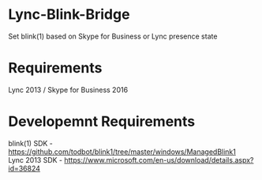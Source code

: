 # Lync-Blink-Bridge
  Set blink(1) based on Skype for Business or Lync presence state
 

# Requirements
  Lync 2013 / Skype for Business 2016

# Developemnt Requirements
  blink(1) SDK   -  https://github.com/todbot/blink1/tree/master/windows/ManagedBlink1  
  Lync 2013 SDK  -  https://www.microsoft.com/en-us/download/details.aspx?id=36824
